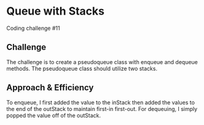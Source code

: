 # Queue with Stacks
Coding challenge #11

## Challenge
The challenge is to create a pseudoqueue class with enqueue and dequeue methods. The pseudoqueue class should utilize two stacks.

## Approach & Efficiency 
To enqueue, I first added the value to the inStack then added the values to the end of the outStack to maintain first-in first-out. For dequeuing, I simply popped the value off of the outStack.
